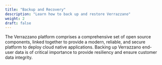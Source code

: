 ```yaml
---
title: "Backup and Recovery"
description: "Learn how to back up and restore Verrazzano"
weight: 2
draft: false
---
```


The Verrazzano platform comprises a comprehensive set of open source components, linked together to provide a modern, reliable, and secure platform to deploy cloud native applications.
Backing up Verrazzano end-user data is of critical importance to provide resiliency and ensure customer data integrity.
